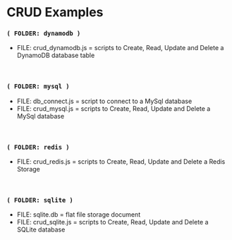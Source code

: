
# CRUD Examples


### `( FOLDER: dynamodb )`

- FILE: crud_dynamodb.js = scripts to Create, Read, Update and Delete a DynamoDB database table

<br/>


### `( FOLDER: mysql )`

- FILE: db_connect.js = script to connect to a MySql database 
- FILE: crud_mysql.js = scripts to Create, Read, Update and Delete a MySql database

<br/>


### `( FOLDER: redis )`

- FILE: crud_redis.js = scripts to Create, Read, Update and Delete a Redis Storage

<br/>

### `( FOLDER: sqlite )`

- FILE: sqlite.db = flat file storage document
- FILE: crud_sqlite.js = scripts to Create, Read, Update and Delete a SQLite database

